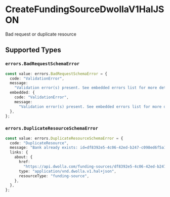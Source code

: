 # CreateFundingSourceDwollaV1HalJSON

Bad request or duplicate resource


## Supported Types

### `errors.BadRequestSchemaError`

```typescript
const value: errors.BadRequestSchemaError = {
  code: "ValidationError",
  message:
    "Validation error(s) present. See embedded errors list for more details.",
  embedded: {
    code: "ValidationError",
    message:
      "Validation error(s) present. See embedded errors list for more details.",
  },
};
```

### `errors.DuplicateResourceSchemaError`

```typescript
const value: errors.DuplicateResourceSchemaError = {
  code: "DuplicateResource",
  message: "Bank already exists: id=df8392e5-4c06-42ed-b247-c098ed6f5a11",
  links: {
    about: {
      href:
        "https://api.dwolla.com/funding-sources/df8392e5-4c06-42ed-b247-c098ed6f5a11",
      type: "application/vnd.dwolla.v1.hal+json",
      resourceType: "funding-source",
    },
  },
};
```

